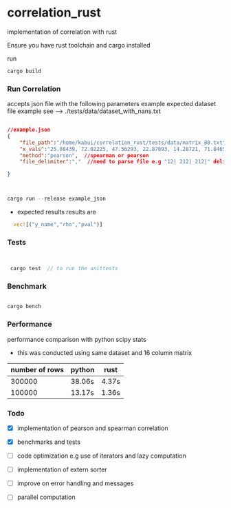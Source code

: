 # correlation_rust
implementation of correlation with rust


Ensure you have rust toolchain  and cargo installed

run 


``` rust
cargo build


```

### Run Correlation

accepts json file with the following parameters
example 
expected dataset file example see --> ./tests/data/dataset_with_nans.txt
``` json

//example.json
{
    "file_path":"/home/kabui/correlation_rust/tests/data/matrix_80.txt", //dataset path
    "x_vals":"25.08439, 72.02225, 47.56293, 22.87893, 14.28721, 71.84655, 87.81991, 84.86824, 6.72478, 5.72373, 73.47078, 63.74703", //x-vals primary values
    "method":"pearson",  //spearman or pearson
    "file_delimiter":","  //need to parse file e.g "12| 212| 212|" delimiter=|

}

```

``` rust 


cargo run --release example_json


```
- expected results results are 

 ``` rust
   vec![("y_name","rho","pval")]

```


### Tests


``` rust


 cargo test  // to run the unittests


```


### Benchmark

``` rust

cargo bench

```

### Performance

performance comparison with python scipy stats
 

- this was conducted using same dataset and 16 column matrix




| number of rows      | python | rust |
| ----------- | ----------- | ---------|
| 300000      | 38.06s     |   4.37s      |
|100000   | 13.17s         |    1.36s   |               





### Todo


- [x] implementation of pearson and spearman correlation

- [x] benchmarks and tests


- [ ] code optimization e.g use of iterators and lazy computation

- [ ] implementation of extern sorter


- [ ] improve on error handling and messages

- [ ] parallel computation



